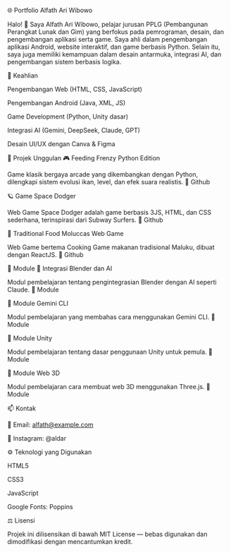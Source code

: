 🌐 Portfolio Alfath Ari Wibowo

Halo! 👋
Saya Alfath Ari Wibowo, pelajar jurusan PPLG (Pembangunan Perangkat Lunak dan Gim) yang berfokus pada pemrograman, desain, dan pengembangan aplikasi serta game.
Saya ahli dalam pengembangan aplikasi Android, website interaktif, dan game berbasis Python.
Selain itu, saya juga memiliki kemampuan dalam desain antarmuka, integrasi AI, dan pengembangan sistem berbasis logika.

🧠 Keahlian

Pengembangan Web (HTML, CSS, JavaScript)

Pengembangan Android (Java, XML, JS)

Game Development (Python, Unity dasar)

Integrasi AI (Gemini, DeepSeek, Claude, GPT)

Desain UI/UX dengan Canva & Figma

🚀 Projek Unggulan
🎮 Feeding Frenzy Python Edition

Game klasik bergaya arcade yang dikembangkan dengan Python, dilengkapi sistem evolusi ikan, level, dan efek suara realistis.
🔗 Github

🪐 Game Space Dodger

Web Game Space Dodger adalah game berbasis 3JS, HTML, dan CSS sederhana, terinspirasi dari Subway Surfers.
🔗 Github

🍲 Traditional Food Moluccas Web Game

Web Game bertema Cooking Game makanan tradisional Maluku, dibuat dengan ReactJS.
🔗 Github

📘 Module
🔹 Integrasi Blender dan AI

Modul pembelajaran tentang pengintegrasian Blender dengan AI seperti Claude.
🔗 Module

🔹 Module Gemini CLI

Modul pembelajaran yang membahas cara menggunakan Gemini CLI.
🔗 Module

🔹 Module Unity

Modul pembelajaran tentang dasar penggunaan Unity untuk pemula.
🔗 Module

🔹 Module Web 3D

Modul pembelajaran cara membuat web 3D menggunakan Three.js.
🔗 Module

📫 Kontak

📧 Email: alfath@example.com

📸 Instagram: @aldar

⚙️ Teknologi yang Digunakan

HTML5

CSS3

JavaScript

Google Fonts: Poppins

⚖️ Lisensi

Projek ini dilisensikan di bawah MIT License — bebas digunakan dan dimodifikasi dengan mencantumkan kredit.
